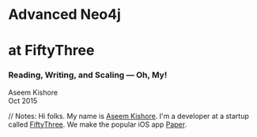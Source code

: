 <!-- TITLE -->

<!-- .slide: class="title" -->

# <span class="red">Advanced Neo4j</span>
# <span class="green">at FiftyThree</span>

### Reading, Writing, and Scaling — Oh, My!

Aseem Kishore<br/>
Oct 2015<br/>

// Notes:
Hi folks. My name is [Aseem Kishore](http://aseemk.com/). I'm a developer at a startup called [FiftyThree](http://www.fiftythree.com/about). We make the popular iOS app [Paper](http://www.fiftythree.com/paper).


<!-- INTRO: FIFTYTHREE -->

<!-- .slide: data-background="/images/advanced-neo4j/paper-1440.png" data-background-transition="convex" -->

<p class="stretch"><a href="https://player.vimeo.com/video/138268307?autoplay=1" style="color: transparent; display: block; width: 100%; height: 100%;">&nbsp;</a></p>

// Notes:
Paper is an app for quickly capturing ideas. Whether your idea is a text note, a photo, a sketch — or any combination of those — we aim for Paper to be both the fastest and simplest way to get it recorded.
<p/>
Be sure to [watch the video](https://vimeo.com/138268307).


<!-- INTRO: THIS TALK -->

<!-- .slide: class="big-list" -->

# This Talk

<ul class="fragment fade-in">
<li>Reading <em class="fragment">&rarr; Consistency</em></li>
<li>Writing <em class="fragment">&rarr; Atomicity</em></li>
</ul>

// Notes:
I've given two other talks here at past GraphConnects. With both, I tried to focus on things that weren't typically covered in blog posts, tutorials, etc.
<p/>
This talk is no different — but it has "advanced" in the title. That's because in this case, these are things that I didn't discover on my own; I learned them through my awesome colleagues, all of whom brought with them a wealth of knowledge and experience from other databases. And I don't hear the Neo4j community discussing these things *at all* — even though they feel pretty fundamental — so I hope you'll find this educational and valuable.
<p/>
So I'm going to focus on just two things in this talk, and both seem pretty basic on the surface. But when you dive deep, each has significant subtleties relating to fundamental concepts you might be taking for granted.


<!-- .slide: class="subtitle" -->

## <span class="red">Reading</span> &rarr; <span class="green">Consistency</span>

### <!-- .element: class="fragment" --> 🎩 [Dave Stern](https://paper.fiftythree.com/davestern) & [Matt Cox](https://paper.fiftythree.com/mcox) 👏

// Notes:
So let's start with reading data, and what it means with respect to consistency.
<p/>
All of my knowledge here is thanks to my colleague Dave, and our latest and greatest setup is thanks to my colleague Matt.


<!-- HA DIAGRAM: IMAGE 3 -->

<!-- .slide: data-background="/images/advanced-neo4j/ha-setup-3.jpeg" data-background-transition="convex" -->

<p class="stretch"><a href="https://paper.fiftythree.com/aseemk/6953178" style="color: transparent; display: block; width: 100%; height: 100%;">&nbsp;</a></p>

// Notes:
Here's a typical cluster setup: a master, at least two slaves, and a load balancer like HAProxy handling the requests. To take advantage of the cluster for scale, not just resilience, you typically split the traffic between the master and the slaves.


<!-- .slide: class="big-code" data-transition="fade" -->

`X-Query-Type: read|write`

&nbsp;

<code>&nbsp;</code>

// Notes:
The typical way of splitting the traffic is based on whether the query is a read query or write one. Reads get sent to slaves; writes to the master.
<p/>
(Given that Cypher calls are all `POST` requests, the [recommended way](http://blog.armbruster-it.de/2015/08/neo4j-and-haproxy-some-best-practices-and-tricks/) of determining read vs. write is to just send an explicit header with every query.)


<!-- .slide: class="big-code" data-transition="fade" -->

<p><strike class="no">`X-Query-Type: read|write`</strike></p>

&nbsp;

<span class="green">`X-Query-Consistency: strong|weak`</span>

// Notes:
We've learned at FiftyThree that the better way to think about it is through consistency. Writes always need to be strongly consistent, but some reads do too. And all strongly consistent queries should get sent to the master.
<p/>
It's also worthwhile making consistency a separate concept from read/write. We support entering a read-only maintenance mode in our service, and in that mode, we reject write queries, but still accept strongly consistent read queries.


<!-- PAPER APP SCREENSHOTS -->

<!-- .slide: class="table-images" -->

<table>
<tr>
<td>
![Paper sign-up screen](/images/advanced-neo4j/paper-app-signup.png)
</td>
<td class="fragment">
![Paper follow profile](/images/advanced-neo4j/paper-app-follow.png)
</td>
</tr>
</table>

// Notes:
Here are two examples where we need strongly consistent reads:
<p/>
- Right after you sign up (which creates a user node in our db), the very next request — auth'ed as your new account — should succeed in finding you.
<p/>
- Right after you follow someone, the very next home stream request — which Paper might immediately make on your behalf — should include that person's content.


## Per-user
## <span class="green">read-after-write</span>
## consistency

// Notes:
We saw a pattern in cases like those and others: when a given user does a write, *their* immediately subsequent read queries should be strongly consistent.
<p/>
"I don't need to see the effects of someone else's actions right away (because I'm not aware of those actions). But I *should* see the effects of *my* actions right away — because I made them."


<!-- .slide: class="medium-code" -->

```
getConsistency = (req) ->
    if req.method in ['GET', 'HEAD']
        (recentlyWrote req.user) ? 'strong' : 'weak'
    else
        'strong'

recentlyWrote = (user) ->
    return false if not user
    (Date.now() - user.lastWroteAt) < THRESHOLD

recordWrite = (req) ->
    return if not req.user
    return if req.method in ['GET', 'HEAD']

    req.user.lastWroteAt = Date.now()
    req.user.save()
```

// Notes:
So we achieved read-after-write consistency by persisting a "last wrote" time per user, updating that on every write\*, and on every request, checking that value for the user making the request, to see if we should make the request's queries with strong or weak consistency.
<p/>
\*We actually do this by injecting a bit of Cypher into all Cypher write calls, so that this is both atomic and efficient. It was just easier to illustrate this concept with simple code.


<!-- .slide: class="medium-code" -->

```
initReq = (req) ->
    authToken = parseAuthHeader req

    req.user = User.getByAuthToken authToken,
        {consistency: 'strong'}

    req.consistency = getConsistency req
```

// Notes:
Importantly, this implies that we should be reading this timestamp *with strong consistency*.
<p/>
We store this timestamp along with all other account data in Neo4j, so that means we make all auth lookups — read queries — with strong consistency.
<p/>
These lookup queries are very simple and fast, so they haven't been an issue for us. But if they do become an issue, we could offload auth data to a different datastore, e.g. DynamoDB or Redis.


<!-- .slide: class="medium-code" -->

```
recentlyWrote = (user) ->
    return false if not user
    (Date.now() - user.lastWroteAt) < THRESHOLD
```

`THRESHOLD = ?`

// Notes:
Going back to the notion of "recently wrote", what threshold should we use exactly?


<!-- .slide: class="medium-code" -->

```
AnsibleBOT [10:30 PM]
Slave Lag Report:
production-02 (M): 87860743
production-03 (S): 87860748 [-5]
production-01 (S): 87860748 [-5]

AnsibleBOT [10:45 PM]
Slave Lag Report:
production-02 (M): 87863270
production-01 (S): 87863281 [-11]
production-03 (S): 87863289 [-19]

AnsibleBOT [11:00 PM]
Slave Lag Report:
production-02 (M): 87865973
production-01 (S): 87865973 [0]
production-03 (S): 87865973 [0]
```

// Notes:
That's a tough question to answer, with no easy formula. It ultimately depends on slave lag: how far your slaves typically lag behind the master, and the rate at which they catch up and process new transactions.
<p/>
It's possible (though not easy) to monitor this data in Neo4j, via each instance's "last committed transaction ID". We dug into this data and for now, just sample it every 15 minutes and send the numbers to a Slack channel, so we can keep our finger on the pulse.
<p/>
Here's a random snippet. As you can see, the slave lag fluctuates, but it's nice and small relative to the rate of transactions being added.
<p/>
It's important to test this under load and scale, to make sure that your slaves don't start lagging more and more, hopelessly behind and never catching up. Neo4j recently had a bug that would cause that to happen; it's thankfully now fixed in 2.2.6.


<!-- .slide: class="medium-code" -->

<pre><code># The interval at which slaves will pull updates from the master. Comment out
# the option to disable periodic pulling of updates. Unit is seconds.
<span class="green">ha.pull_interval=10</span>

# Amount of slaves the master will try to push a transaction to upon commit
# (default is 1). The master will optimistically continue and not fail the
# transaction even if it fails to reach the push factor. Setting this to 0 will
# increase write performance when writing through master but could potentially
# lead to branched data (or loss of transaction) if the master goes down.
<span class="red">#ha.tx_push_factor=1</span>

# Strategy the master will use when pushing data to slaves (if the push factor
# is greater than 0). There are two options available "fixed" (default) or
# "round_robin". Fixed will start by pushing to slaves ordered by server id
# (highest first) improving performance since the slaves only have to cache up
# one transaction at a time.
<span class="red">#ha.tx_push_strategy=fixed</span>
</code></pre>

// Notes:
A few important HA configs also come into play: push factor, push strategy, and pull interval. This snippet is the default that shipped with Neo4j 2.2.3.
<p/>
As you can see, the default behavior may not be ideal for your needs. It wasn't for us — we were on a pull interval of 10 seconds (with a push factor of 0) for a long time. Only recently did we revisit this with support, and we're now at 500ms (still with a push factor of 0\*).
<p/>
Given this info, and the fact that we don't see significant slave lag in production, we currently set our read-after-write "recency" threshold to 2 seconds — a few comfortable multiples of the pull interval.
<p/>
\*A push factor of 0 has been the official recommendation from the Neo4j team to us, and I can't say I still totally understand why. In general though, it's important to realize that pushes are async and optimistic, so they don't serve the purpose of durability. (And indeed, data loss/branching can occur in some master failures.) I'm looking forward to the revamped quorum-based clustering in Neo4j 3.0!


## Per-user
## <span class="green">read-after-<span class="red">read</span></span>
## consistency

// Notes:
Finally, we also know it's possible for users to see inconsistent data between *reads*, if one read goes to slave A, the next goes to slave B, and the two slaves aren't in sync.


<!-- .slide: class="medium-code" -->

`X-User-Id: 12345678`

```
stick-table type string size 1m expire 5m store server_id,conn_cnt,sess_cnt
stick on hdr(X-User-Id)
```

// Notes:
Because our slave lag is nice and low today, we haven't felt this issue so far. But if we do, one way to solve it would be to introduce slave stickiness based on the user: for weakly consistent reads, always route a given user's queries to the same slave.


# Takeaways

<p class="fragment">
Split on <span class="green">consistency</span>, not read vs. write
</p>

<p class="fragment">
Track user last write time, for <span class="green">read-after-write</span> consistency
</p>

<p class="fragment">
Monitor and tune <span class="green">slave lag</span>, via push/pull configs
</p>

<p class="fragment">
Stick slaves by user, for <span class="green">read-after-read</span> consistency
</p>


<!-- .slide: class="subtitle" -->

## <span class="red">Writing</span> &rarr; <span class="green">Atomicity</span>

### <!-- .element: class="fragment" --> 🎩 [Ryan Weingast](https://paper.fiftythree.com/ryan) 👏

// Notes:
Let's switch gears to writes, and the associated subtleties that come up relating to atomicity.
<p/>
Many props to my colleague Ryan, who discovered and taught me most of this.


<!-- FOLLOW DIAGRAM -->

<!-- .slide: data-background="/images/advanced-neo4j/following-2.jpeg" data-background-transition="convex" -->

<p class="stretch"><a href="https://paper.fiftythree.com/aseemk/6962249" style="color: transparent; display: block; width: 100%; height: 100%;">&nbsp;</a></p>

// Notes:
In Paper, like any other social app, you can follow other users. So we want to create and remove `follows` relationships between users. We also want to increment and decrement `numFollowers` and `numFollowing` stats on those users whenever we do that.


<!-- .slide: class="big-code" data-transition="fade" -->

`SET u.numFollowers = u.numFollowers + 1`

// Notes:
So let's start with the straightforward stat updates. Here's a simple line of Cypher. Does it do what you expect?


<!-- .slide: class="big-list" data-transition="fade" -->

`c = c + 1`

// Notes:
Here's an equivalent line of code in your favorite programming language. If you've ever done multithreaded programming, this surely looks familiar.


<!-- LOCKING DIAGRAM: IMAGE 1 -->

<!-- .slide: data-background="/images/advanced-neo4j/locking-1.jpeg" data-background-transition="none" -->

<p class="stretch"><a href="https://paper.fiftythree.com/aseemk/6961461" style="color: transparent; display: block; width: 100%; height: 100%;">&nbsp;</a></p>

// Notes:
Here are the steps that those operations break down into, visualized. Easy enough when considering one call in isolation.


<!-- LOCKING DIAGRAM: IMAGE 2 -->

<!-- .slide: data-background="/images/advanced-neo4j/locking-2.jpeg" data-background-transition="none" -->

<p class="stretch"><a href="https://paper.fiftythree.com/aseemk/6961470" style="color: transparent; display: block; width: 100%; height: 100%;">&nbsp;</a></p>

// Notes:
If the operation is called twice, and the individual steps happen in grouped sequence, that's great.


<!-- LOCKING DIAGRAM: IMAGE 3 -->

<!-- .slide: data-background="/images/advanced-neo4j/locking-3.jpeg" data-background-transition="none" -->

<p class="stretch"><a href="https://paper.fiftythree.com/aseemk/6961504" style="color: transparent; display: block; width: 100%; height: 100%;">&nbsp;</a></p>

// Notes:
But more realistically, especially at scale, there's no guarantee that the steps will happen in grouped sequence. If the two calls are running in parallel, and both reads happen before either write, then we run into this classic race condition.


<blockquote>
Transactions in Neo4j use a <span class="red">read-committed</span> isolation level...
</blockquote>

<blockquote class="fragment">
Data retrieved by traversals is <span class="red">not protected</span> from modification by other transactions.
</blockquote>

<blockquote class="fragment">
<span class="red">Only write locks</span> are acquired and held until the end of the transaction.
</blockquote>

// Notes:
It turns out that this *can* and *does* happen with the previous Cypher example, because Neo4j uses what's known as a "read-committed" [isolation level](https://en.wikipedia.org/wiki/Isolation_(database_systems)).
<p/>
These are quotes from the Neo4j manual, under the [Transactions](http://neo4j.com/docs/stable/transactions.html) section.


<!-- LOCKING DIAGRAM: IMAGE 1 -->

<!-- .slide: data-background="/images/advanced-neo4j/locking-1.jpeg" data-background-transition="none" -->

<p class="stretch"><a href="https://paper.fiftythree.com/aseemk/6961461" style="color: transparent; display: block; width: 100%; height: 100%;">&nbsp;</a></p>

// Notes:
So going back to a simple operation by itself...


<!-- LOCKING DIAGRAM: IMAGE 4 -->

<!-- .slide: data-background="/images/advanced-neo4j/locking-4.jpeg" data-background-transition="none" -->

<p class="stretch"><a href="https://paper.fiftythree.com/aseemk/6961137" style="color: transparent; display: block; width: 100%; height: 100%;">&nbsp;</a></p>

// Notes:
...The entire operation is a transaction in Neo4j, but a lock is only taken at the end with the write.


<!-- LOCKING DIAGRAM: IMAGE 3 -->

<!-- .slide: data-background="/images/advanced-neo4j/locking-3.jpeg" data-background-transition="none" -->

<p class="stretch"><a href="https://paper.fiftythree.com/aseemk/6961504" style="color: transparent; display: block; width: 100%; height: 100%;">&nbsp;</a></p>

// Notes:
So when two operations run concurrently...


<!-- LOCKING DIAGRAM: IMAGE 6 -->

<!-- .slide: data-background="/images/advanced-neo4j/locking-6.jpeg" data-background-transition="none" -->

<p class="stretch"><a href="https://paper.fiftythree.com/aseemk/6961439" style="color: transparent; display: block; width: 100%; height: 100%;">&nbsp;</a></p>

// Notes:
...We can now see why the lock at the end is ineffective in preventing the race condition.


<blockquote>
This type of isolation is weaker than serialization, but offers <span class="green">significant performance advantages</span>...
</blockquote>

<blockquote class="fragment">
One can <span class="green">manually acquire write locks</span> on nodes and relationships to achieve higher levels of isolation.
</blockquote>

// Notes:
Fortunately, the Neo4j manual acknowledges this default behavior, arguing it's a reasonable trade-off, and notes that you can still achieve higher isolation manually.


<!-- LOCKING DIAGRAM: IMAGE 4 -->

<!-- .slide: data-background="/images/advanced-neo4j/locking-4.jpeg" data-background-transition="none" -->

<p class="stretch"><a href="https://paper.fiftythree.com/aseemk/6961137" style="color: transparent; display: block; width: 100%; height: 100%;">&nbsp;</a></p>

// Notes:
So let's do that. We'll scrap the increment to simplify the illustration (it doesn't affect things here). And then if we add a write before the read...


<!-- LOCKING DIAGRAM: IMAGE 7 -->

<!-- .slide: data-background="/images/advanced-neo4j/locking-7.jpeg" data-background-transition="none" -->

<p class="stretch"><a href="https://paper.fiftythree.com/aseemk/6961680" style="color: transparent; display: block; width: 100%; height: 100%;">&nbsp;</a></p>

// Notes:
...We get the lock at the *beginning* of the transaction, which is what we want.


<!-- LOCKING DIAGRAM: IMAGE 6 -->

<!-- .slide: data-background="/images/advanced-neo4j/locking-6.jpeg" data-background-transition="none" -->

<p class="stretch"><a href="https://paper.fiftythree.com/aseemk/6961439" style="color: transparent; display: block; width: 100%; height: 100%;">&nbsp;</a></p>

// Notes:
So applying the same approach to the concurrent transactions...


<!-- LOCKING DIAGRAM: IMAGE 8 -->

<!-- .slide: data-background="/images/advanced-neo4j/locking-8.jpeg" data-background-transition="none" -->

<p class="stretch"><a href="https://paper.fiftythree.com/aseemk/6962004" style="color: transparent; display: block; width: 100%; height: 100%;">&nbsp;</a></p>

// Notes:
...We get guaranteed serialization, even if both transactions begin at the same time.


<!-- .slide: class="big-code" data-transition="fade" -->

```
SET u.numFollowers = u.numFollowers + 1
```

// Notes:
So going back to our simple Cypher example, we now know we need to take a write lock before we do this read, but how?


<blockquote>
Locks are acquired at the <span class="green">Node</span> and <nobr><span class="green">Relationship</span> level.</nobr>
</blockquote>

<blockquote class="fragment">
When modifying a <span class="red">property</span> on a node or relationship, a write lock will be taken on the <span class="green">node</span> or <span class="green">relationship</span>.
</blockquote>

// Notes:
The same section of the Neo4j manual tells us that locks are held per node and relationship, and so modifying a property on a node means locking the node.


<!-- .slide: class="big-code" data-transition="fade" -->

<pre><code><span class="green">SET u._lock = true</span>
SET u.numFollowers = u.numFollowers + 1
</code></pre>

// Notes:
That means we can fix our Cypher increment by simply writing *any other property* first. (We use `_lock = true` to explicitly convey this purpose, but that's purely a convention.) This will lock the node before reading the `count` and incrementing it.


<!-- .slide: class="big-code" data-transition="fade" -->

<pre><code><span class="red">MATCH (u:User ...)</span>
SET u._lock = true
SET u.numFollowers = u.numFollowers + 1
</code></pre>

// Notes:
But of course, we need the node first. So we add a `MATCH`. That's fine, right?


<!-- .slide: class="big-code" data-transition="fade" -->

<pre><code>MATCH (u:User ...)
<span class="red">REMOVE u:User</span>
SET u:DeletedUser
</code></pre>

// Notes:
What happens if this other query runs concurrently? Then we're back to our race condition, because our first query may have already `MATCH`ed on the `:User` label before it was removed here.
<p/>
(Replacing labels like this is indeed what we do for soft deletes.)


<!-- .slide: class="big-code" data-transition="fade" -->

<pre><code>MATCH (u:User ...)
<span class="green">SET u._lock = true</span>
WITH u
<span class="green">WHERE (u:User)</span>
SET u.numFollowers = u.numFollowers + 1
</code></pre>

// Notes:
The fix is to note that any part of the `MATCH` that can change is *also* a read. So it, too, should be done after the write. In this case, that means to repeat/verify the read.
<p/>
This is known as [double-checked locking](https://en.wikipedia.org/wiki/Double-checked_locking).


<!-- .slide: class="big-code" data-transition="fade" -->

```
WHERE NOT (a) -[:follows]-> (b)
CREATE (a) -[:follows]-> (b)
```

// Notes:
What about relationships? Here's a common concept: ensure only one instance of a particular relationship.


<blockquote>
When <span class="red">creating</span> or <span class="red">deleting</span> a <span class="green">relationship</span>, <nobr>a write lock</nobr> will be taken on the <span class="green">relationship</span> <nobr>and <span class="red">both its nodes</span></nobr>.
</blockquote>

// Notes:
The Neo4j manual tells us that relationships are tied to nodes (makes sense!)...


<!-- .slide: class="big-code" data-transition="fade" -->

<pre><code><span class="green">SET a._lock = true
SET b._lock = true</span>
WHERE NOT (a) -[:follows]-> (b)
CREATE (a) -[:follows]-> (b)
</code></pre>

// Notes:
...So the fix here is to simply write any property to *both* the relationship's nodes, before seeing if the relationship exists.
<p/>
(To explain further, by taking these locks, you're ensuring that a relationship can't get created until you're done, since creating a relationship would need these locks.)


<!-- .slide: class="big-code" data-transition="fade" -->

```
MERGE (a) -[:follows]-> (b)
```

// Notes:
Fortunately for relationships, Neo4j's `MERGE` statement takes care of being properly atomic, taking write locks before reading the pattern.


<!-- .slide: class="big-code" data-transition="fade" -->

<pre><code><span class="red">MATCH (a:User ...)
MATCH (b:User ...)</span>
MERGE (a) -[:follows]-> (b)
</code></pre>

// Notes:
Except there too, if you only want to `MERGE` a specific part of the pattern (e.g. just the `follows` relationship in this case), and you're `MATCH`ing other parts which could change (e.g. the users' labels in this case)...


<!-- .slide: class="big-code" data-transition="fade" -->

<pre><code>MATCH (a:User ...)
MATCH (b:User ...)

<span class="green">SET a._lock = true
SET b._lock = true</span>
WITH a, b

<span class="green">WHERE (a:User) AND (b:User)</span>
MERGE (a) -[:follows]-> (b)
</code></pre>

// Notes:
...then you need to manually double-check lock in this case too, *even though* you're using `MERGE`.


<!-- .slide: class="big-code" data-transition="fade" -->

<pre><code>MATCH (a:User ...)
MATCH (b:User ...)

<span class="red">WHERE NOT (b) -[:blocks]-> (a)</span>
MERGE (a) -[:follows]-> (b)
</code></pre>

// Notes:
Even if changing labels etc. isn't an issue for you, these cases can still come up *across multiple relationships*.
<p/>
Here's a simple query to check whether someone is blocking you before you can follow them. In this case, you might see no `blocks` relationship, but then one could get added just before your `MERGE`.


<!-- .slide: class="big-code" data-transition="fade" -->

<pre><code>MATCH (a:User ...)
MATCH (b:User ...)

<span class="green">SET a._lock = true
SET b._lock = true</span>

WHERE NOT (b) -[:blocks]-> (a)
MERGE (a) -[:follows]-> (b)
</code></pre>

// Notes:
So the fix here is to take explicit locks on the nodes again, *even though* we're using `MERGE`.
<p/>
So however you slice it, `MERGE` is not a silver bullet for properly atomic writes.


<!-- .slide: id="deadlocks" class="medium-code" -->

<blockquote>
<span class="green">Deadlock detection</span> is built into the core transaction management.
</blockquote>

<pre class="fragment"><code><span class="red">Neo.TransientError.Transaction.DeadlockDetected:</span>
ForsetiClient[0] can't acquire ExclusiveLock{owner=ForsetiClient[1]}
on NODE(0), because holders of that lock are waiting for ForsetiClient[0].
Wait list: ExclusiveLock[ForsetiClient[1] waits for [0, 1, ]]
</code></pre>

// Notes:
Now, if you've ever worked with locks before, you know that taking *two* locks, not just one, is asking for trouble. And the more you take explicit locks, the more likely you are to run into issues across queries.
<p/>
Fortunately, Neo4j has deadlock detection built in. And it manifests in the form of these "deadlock detected" errors.


<!-- .slide: class="images" -->

[![Neo4j error classifications](/images/advanced-neo4j/error-classifications.png)](http://neo4j.com/docs/stable/status-codes.html)

[![Props for transient classification](/images/advanced-neo4j/error-classification-props.png)](https://github.com/neo4j/neo4j/issues/1922#issuecomment-77702559) <!-- .element: class="fragment" -->

// Notes:
Fortunately, these "deadlock detected" errors are formally returned as transient errors, encouraging clients to retry the call.
<p/>
As an aside, I think this error classification is awesome. Nice job to the team.


```
for numAttempts in [1..maxAttempts]

    try
        db.cypher query, params

    catch error
        if error.type isnt 'TransientError'
            throw error

        else if numAttempts >= maxAttempts
            throw error     # could wrap in "after N retries" error

        else
            # exponential backoff (in ms): 5, 15, 45, 135, 405
            backoff = Math.min MAX_BACKOFF, 5 * Math.pow 3, numAttempts - 1

            logger.warn 'Retrying query...',
                {query, params, error, numAttempts, maxAttempts, backoff}

            sleep backoff
```

// Notes:
So we retry as suggested. Here's roughly what our (pseudo)code looks like to execute Cypher queries with a retry loop for transient errors. Note the important exponential backoff.


<!-- .slide: class="medium-code" -->

```
isRetriable = (error) ->
    error.type is 'TransientError' or error.code in [
        'Neo.ClientError.Statement.EntityNotFound'
        'Neo.DatabaseError.Statement.ExecutionFailure'
        'Neo.DatabaseError.Transaction.CouldNotCommit'
    ] or isDbUnavailable error
```

// Notes:
In practice, we retry on a few other types of errors too, not just explicitly transient ones. These are due to Neo4j bugs, which we've reported — and which may have since been fixed. And `isDbUnavailable` is for detecting hiccups specific to our setup, e.g. HAProxy 502s and Node.js DNS errors.


<!-- .slide: class="images" -->

[![Neo4j error classifications](/images/advanced-neo4j/error-classifications.png)](http://neo4j.com/docs/stable/status-codes.html)

[![Effects on transaction](/images/advanced-neo4j/error-classification-effects.png)](http://neo4j.com/docs/stable/status-codes.html)

// Notes:
Retrying individual queries like that makes sense. But things change when you're working with transactional queries (i.e. making multiple queries within a single transaction).
<p/>
Notice how the manual ([now](https://github.com/neo4j/neo4j/issues/5258)) documents that *any* type of error is fatal to open transactions: the *entire transaction* will be rolled back on *any* query error.


<!-- .slide: class="medium-code" -->

```
User.delete = (id) ->
    transactWithRetries (tx) ->
        tx.cypher '...'
        ...     # application logic here
        tx.cypher '...'

transactWithRetries = (func) ->
    for numAttempts in [1..maxAttempts]

        try
            tx = db.beginTransaction()
            func tx
            tx.commit()

        catch error
            tx.rollback()
            ...     # same checks, backoff, etc.
```

// Notes:
This means that if you want to be robust to transient errors in a multi-query transaction, you have to retry *the whole transaction* — including any application logic within.
<p/>
So this is roughly what our (pseudo)code looks like to execute queries within retriable transactions. It's actually a fair bit more involved in practice (e.g. these transactional functions could be composed, but Neo4j doesn't support nested transactions, so we track depth and explicitly guard against outer transactions suppressing inner transactions’ errors, etc.), but the important high-level point is that individual queries *aren't* retried on their own. Maybe we'll open-source our full framework some day. =)
<p/>
One note on the explicit `tx.rollback()`: this is to ensure we immediately release any locks, rather than waiting potentially a whole minute for Neo4j to expire the transaction. We only do this because Neo4j didn't always auto-rollback transactions on errors as documented, but Neo4j 2.2.6+ supposedly fixes this.


[![XKCD Haskell comic](/images/advanced-neo4j/xkcd-haskell.png)](https://xkcd.com/1312/) <!-- .element: title="The problem with Haskell is that it's a language built on lazy evaluation and nobody's actually called for it." -->

// Notes:
Just keep in mind that if your application code within a transaction has any side effects, e.g. modifying other data stores, enqueueing background work, emailing users, etc. you shouldn't naïvely retry those transactions. You in fact probably want to rollback those side effects, if you can.
<p/>
In general, you should only retry idempotent or side-effect-free transactions.


`/giphy phew`

&nbsp;

`/giphy spectrum` <!-- .element: class="fragment" -->

// Notes:
So that's obviously a lot to think about! And if even the simple following example has become significantly non-trivial, you can probably imagine how more complex queries quickly become hard to reason about. What all reads are we implicitly depending on? Which locks do we need to explicitly take? What contention will we then start to see? These questions rarely have simple answers.
<p/>
But the good news is that this is a spectrum of trade-offs, between simple and robust. You don't *have* to think about this everywhere. You can generally stick to simple, and use this locking knowledge as a tool when you need it. A few query helpers for common things like property updates and relationship management can also abstract away the complexity.


<blockquote>
While there is still some discussion about error handling semantics and we haven't looked into reordering our locks yet, these changes have <span class="green">dramatically decreased our error count</span> and helped ensure <span class="green">correctness and consistency</span> in our DB.
</blockquote>

<blockquote class="fragment">
I'd like to thank you and Chris for your guidance on this. It's always scary when the solid ground you stand on isn't as sure as you believed, but our system is in a <span class="green">better state now</span> and I feel better about <span class="green">continuing to build</span> on top of Neo4j :-)
</blockquote>

// Notes:
In the end, I agree with these sentiments from Ryan (quotes dug up from our support ticket on this): we work with the tools we have, and I'm pleased that we've been able to get our system running smoothly.
<p/>
The "you" is John Forrest, and "Chris" is Chris Leishman. Thanks guys!


<blockquote>
Locks are acquired at the <span class="green">Node</span> and <nobr><span class="green">Relationship</span> level.</nobr>
</blockquote>

// Notes:
I want to close this topic with one parting lesson, which can be derived from the locking behaviors we covered earlier.


<!-- .slide: class="big-code" -->

```
(:User)
 + lastWroteAt
 + latestBackupBlobId
 + numFollowers
```

```
(:User)
 -[:home_stream_next]->
 -[:notifications_next]->
```

// Notes:
Here's an example data model you might arrive at, for representing users and their associated data. (It's actually not too far from our own model.)
<p/>
You can see that there's a variety of data connected to users, across both properties and relationships.
<p/>
For the sake of illustration, I've picked things here that you could imagine having a reasonably high write throughput — particularly for power or popular users, and particularly since much of the data is modified by *others* (e.g. things that add to your home stream or notify you).


<blockquote>
When modifying a <span class="red">property</span> on a node or relationship, a write lock will be taken on the <span class="green">node</span> or <span class="green">relationship</span>.
</blockquote>

<blockquote>
When creating or deleting a <span class="green">relationship</span>, <nobr>a write lock</nobr> will be taken on the <span class="green">relationship</span> <nobr>and <span class="red">both its nodes</span></nobr>.
</blockquote>

// Notes:
We now know, though, that every property modification and new relationship means that the single node gets locked. That makes the single node an unnecessary bottleneck for conceptually disparate data.


<!-- .slide: class="big-code" -->

```
(:UserAccount)
 + lastWroteAt
 + latestBackupBlobId
```

```
(:UserProfile)
 + numFollowers
```

```
(:UserHomeStream)
 -[:home_stream_next]->
```

```
(:UserNotifications)
 -[:notifications_next]->
```

// Notes:
So perhaps it'd be worth breaking that node up into separate nodes, each having a smaller surface area (similar to separate tables in a relational db). The nodes would still be connected to each other 1:1, so you could still efficiently query across this data if you needed.
<p/>
As before, there exists a spectrum of trade-offs here, and you don't need to prematurely optimize in either direction. It's just good to be aware of the options, and have yet another tool at your disposal. =)
<p/>
(For what it's worth, we do still have the monolithic user node data model shown earlier, and it hasn't seemed like an issue in practice for us *yet*. But if I were starting fresh, I probably would split separate concerns into separate nodes from the start. I think it would encourage smaller APIs, as well as make it easier to extract data into separate data stores in the future if that became valuable.)


# Takeaways

<p class="fragment">
Ensure atomicity by taking <span class="green">write locks</span> early
</p>

<p class="fragment">
Verify implicit reads via <span class="green">double-check locking</span>
</p>

<p class="fragment">
<span class="green">Retry with backoff</span> on transient errors
</p>

<p class="fragment">
Locks are held at the <span class="green">node</span> and <span class="green">relationship</span> level
</p>

<p class="fragment">
<span class="green">Separate nodes</span> for finer-grained locking
</p>


# Thanks

...to Dave, Matt, and Ryan! =)

&nbsp;

### Twitter: [@aseemk](https://twitter.com/aseemk)
### GitHub: [@aseemk](https://github.com/aseemk)
### Email: [aseem@fiftythree.com](mailto:aseem@fiftythree.com)

&nbsp;

Questions?
